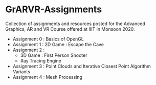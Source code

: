 # GrARVR-Assignments
Collection of assignments and resources posted for the Advanced Graphics, AR and VR Course offered at IIIT in Monsoon 2020. 

- Assignment 0 : Basics of OpenGL
- Assignment 1 : 2D Game : Escape the Cave
- Assignment 2 :
    - 3D Game : First Person Shooter
    - Ray Tracing Engine
- Assignment 3 : Point Clouds and Iterative Closest Point Algorithm Variants
- Assignment 4 : Mesh Processing